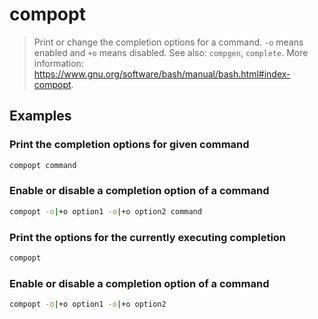 # compopt

> Print or change the completion options for a command. `-o` means enabled and `+o` means disabled. See also: `compgen`, `complete`. More information: <https://www.gnu.org/software/bash/manual/bash.html#index-compopt>.

## Examples

### Print the completion options for given command

```bash
compopt command
```

### Enable or disable a completion option of a command

```bash
compopt -o|+o option1 -o|+o option2 command
```

### Print the options for the currently executing completion

```bash
compopt
```

### Enable or disable a completion option of a command

```bash
compopt -o|+o option1 -o|+o option2
```

